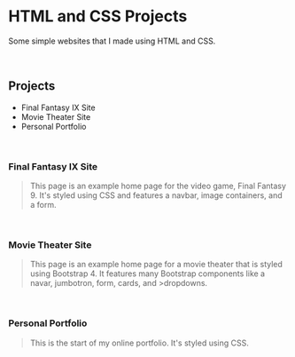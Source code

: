 # HTML and CSS Projects

Some simple websites that I made using HTML and CSS.


<br/>


## Projects
- Final Fantasy IX Site
- Movie Theater Site
- Personal Portfolio
<br/>

### Final Fantasy IX Site
> This page is an example home page for the video game, Final Fantasy 9. It's styled using CSS and features a navbar, image containers, and a form.
<br/>

### Movie Theater Site
>This page is an example home page for a movie theater that is styled using Bootstrap 4. It features many Bootstrap components like a navar, jumbotron, form, cards, and >dropdowns.
<br/>

### Personal Portfolio
>This is the start of my online portfolio. It's styled using CSS.
